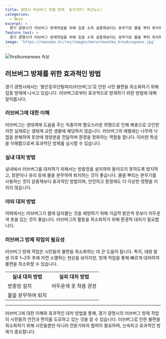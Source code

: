 ```yaml
---
title: 광명시 러브버그 특별 방제  놓치지마! 최신뉴스!
categories:
  - News
excerpt: >
  경기 광명시가 러브버그 방제작업을 위해 집중 소독 살충제보다는 분무기로 물을 뿌려 퇴치하는 방법을 권고하고 있다. 러브버그는 생태계에 도움을 주는 익충으로, 대량 발생 이후 1~2주 후 자연 소멸하는 현상을 보인다. 시민들은 분무기를 사용하여 러브버그를 퇴치하고, 실내에는 방충망을 설치하며 야외에서는 어두운색 옷을 입는 것을 권장한다.
feature_text: >
  경기 광명시가 러브버그 방제작업을 위해 집중 소독 살충제보다는 분무기로 물을 뿌려 퇴치하는 방법을 권고하고 있다. 러브버그는 생태계에 도움을 주는 익충으로, 대량 발생 이후 1~2주 후 자연 소멸하는 현상을 보인다. 시민들은 분무기를 사용하여 러브버그를 퇴치하고, 실내에는 방충망을 설치하며 야외에서는 어두운색 옷을 입는 것을 권장한다.
image: 'https://newsdao.kr/res/images/meta/newsdao_breakingnews.jpg'
---
```


<p><img src="https://newsdao.kr/res/images/meta/newsdao_breakingnews.jpg" alt="firstkoreanews 속보" /></p>

<h2 data-ke-size="size26">러브버그 방제를 위한 효과적인 방법</h2>

<p data-ke-size="size16">경기 광명시에서는 '붉은등우단털파리(러브버그)'로 인한 시민 불편을 최소화하기 위해 집중 방제에 나서고 있습니다. 러브버그로부터 효과적으로 방제하기 위한 방법에 대해 알아봅시다.</p>

<h3>러브버그에 대한 이해</h3>

<p data-ke-size="size16">러브버그는 생태계에 도움을 주는 익충이며 혐오스러운 외형으로 인해 해충으로 오인받지만 실제로는 생태계 교란 생물에 해당하지 않습니다. 러브버그의 애벌레는 나무와 낙엽을 분해하여 토양에 영양분을 전달하며 환경을 정화하는 역할을 합니다. 이러한 특성을 이해함으로써 효과적인 방제를 실시할 수 있습니다.</p>

<h3>실내 대처 방법</h3>

<p data-ke-size="size16">실내에서 러브버그를 대처하기 위해서는 방충망을 설치하여 들어오지 못하도록 방지하고, 창문이나 유리 등에 물을 분무하여 퇴치하는 것이 좋습니다. 물을 뿌리는 분무기를 사용하는 것이 살충제보다 효과적인 방법이며, 안전하고 환경에도 더 이상한 영향을 미치지 않습니다.</p>

<h3>야외 대처 방법</h3>

<p data-ke-size="size16">야외에서는 러브버그가 몸에 달라붙는 것을 예방하기 위해 가급적 밝은색 옷보다 어두운색 옷을 입는 것이 좋습니다. 러브버그의 활동을 최소화하기 위해 환경적 대처가 필요합니다.</p>

<h3>러브버그 방제 작업의 필요성</h3>

<p data-ke-size="size16">러브버그 방제 작업은 시민들의 불편을 최소화하는 데 큰 도움이 됩니다. 특히, 대량 발생 이후 1~2주 후에 자연 소멸하는 현상을 보이지만, 방제 작업을 통해 빠르게 대처하여 불편을 최소화할 수 있습니다.</p>

<table style="width: 100%;" data-ke-size="size16">
<tbody>
<tr>
<td style="text-align: center; height: 17px;"><b>실내 대처 방법</b></td>
<td style="text-align: center; height: 17px;"><b>실외 대처 방법</b></td>
</tr>
<tr>
<td>방충망 설치</td>
<td>어두운색 옷 착용 권장</td>
</tr>
<tr>
<td>물을 분무하여 퇴치</td>
<td></td>
</tr>
</tbody>
</table>

<hr>

<p data-ke-size="size16">러브버그에 대한 이해와 효과적인 대처 방법을 통해, 경기 광명시의 러브버그 방제 작업이 시민들의 안전과 편의를 도모하고 있는 것을 알 수 있습니다. 러브버그로 인한 불편을 최소화하기 위해 시민들뿐만 아니라 전문가와의 협력이 필요하며, 신속하고 효과적인 방제가 중요합니다.</p>

